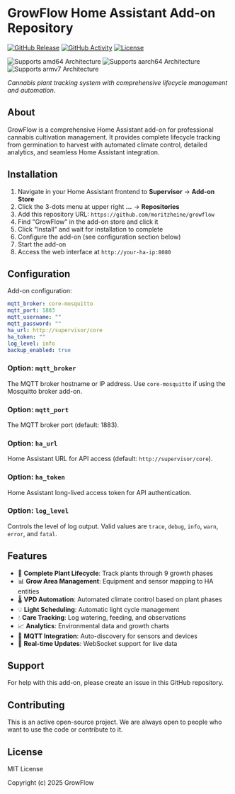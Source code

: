 # GrowFlow Home Assistant Add-on Repository

[![GitHub Release][releases-shield]][releases]
[![GitHub Activity][commits-shield]][commits]
[![License][license-shield]](LICENSE)

![Supports amd64 Architecture][amd64-shield]
![Supports aarch64 Architecture][aarch64-shield]
![Supports armv7 Architecture][armv7-shield]

_Cannabis plant tracking system with comprehensive lifecycle management and automation._

## About

GrowFlow is a comprehensive Home Assistant add-on for professional cannabis cultivation management. It provides complete lifecycle tracking from germination to harvest with automated climate control, detailed analytics, and seamless Home Assistant integration.

## Installation

1. Navigate in your Home Assistant frontend to **Supervisor** → **Add-on Store**
2. Click the 3-dots menu at upper right **...** → **Repositories**
3. Add this repository URL: `https://github.com/moritzheine/growflow`
4. Find "GrowFlow" in the add-on store and click it
5. Click "Install" and wait for installation to complete
6. Configure the add-on (see configuration section below)
7. Start the add-on
8. Access the web interface at `http://your-ha-ip:8080`

## Configuration

Add-on configuration:

```yaml
mqtt_broker: core-mosquitto
mqtt_port: 1883
mqtt_username: ""
mqtt_password: ""
ha_url: http://supervisor/core
ha_token: ""
log_level: info
backup_enabled: true
```

### Option: `mqtt_broker`

The MQTT broker hostname or IP address. Use `core-mosquitto` if using the Mosquitto broker add-on.

### Option: `mqtt_port`

The MQTT broker port (default: 1883).

### Option: `ha_url`

Home Assistant URL for API access (default: `http://supervisor/core`).

### Option: `ha_token`

Home Assistant long-lived access token for API authentication.

### Option: `log_level`

Controls the level of log output. Valid values are `trace`, `debug`, `info`, `warn`, `error`, and `fatal`.

## Features

- 🌱 **Complete Plant Lifecycle**: Track plants through 9 growth phases
- 📊 **Grow Area Management**: Equipment and sensor mapping to HA entities
- 🌡️ **VPD Automation**: Automated climate control based on plant phases
- 💡 **Light Scheduling**: Automatic light cycle management
- 💧 **Care Tracking**: Log watering, feeding, and observations
- 📈 **Analytics**: Environmental data and growth charts
- 📡 **MQTT Integration**: Auto-discovery for sensors and devices
- 🔄 **Real-time Updates**: WebSocket support for live data

## Support

For help with this add-on, please create an issue in this GitHub repository.

## Contributing

This is an active open-source project. We are always open to people who want to
use the code or contribute to it.

## License

MIT License

Copyright (c) 2025 GrowFlow

[amd64-shield]: https://img.shields.io/badge/amd64-yes-green.svg
[aarch64-shield]: https://img.shields.io/badge/aarch64-yes-green.svg
[armv7-shield]: https://img.shields.io/badge/armv7-yes-green.svg
[commits-shield]: https://img.shields.io/github/commit-activity/y/moritzheine/growflow.svg
[commits]: https://github.com/moritzheine/growflow/commits/main
[license-shield]: https://img.shields.io/github/license/moritzheine/growflow.svg
[releases-shield]: https://img.shields.io/github/release/moritzheine/growflow.svg
[releases]: https://github.com/moritzheine/growflow/releases